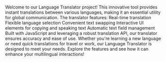 Welcome to our Language Translator project! This innovative tool provides instant translations between various languages, making it an essential utility for global communication. 
The translator features:
Real-time translation
Flexible language selection
Convenient text swapping
Interactive UI elements for copying and speaking text
Automatic text field management
Built with JavaScript and leveraging a robust translation API, our translator ensures accuracy and ease of use.
Whether you're learning a new language or need quick translations for travel or work, our Language Translator is designed to meet your needs. 
Explore the features and see how it can enhance your multilingual interactions!
